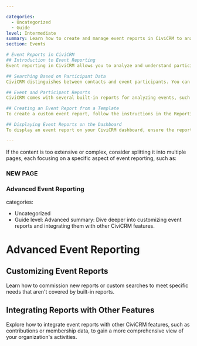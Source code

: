 ```yaml
---

categories:
  - Uncategorized
  - Guide
level: Intermediate
summary: Learn how to create and manage event reports in CiviCRM to analyze and understand participant data and event income.
section: Events

# Event Reports in CiviCRM
## Introduction to Event Reporting
Event reporting in CiviCRM allows you to analyze and understand participant data and event income. This guide will walk you through the process of creating and managing event reports.

## Searching Based on Participant Data
CiviCRM distinguishes between contacts and event participants. You can search based on participant data using the Find Participants search feature. This allows you to return participant data, which is useful for analyzing event attendance.

## Event and Participant Reports
CiviCRM comes with several built-in reports for analyzing events, such as the Event Participants List and Event Income Summary. These reports can be used to display participant and custom data, and they can be filtered for specific events.

## Creating an Event Report from a Template
To create a custom event report, follow the instructions in the Reporting Set-up chapter. This allows you to tailor reports to your specific needs.

## Displaying Event Reports on the Dashboard
To display an event report on your CiviCRM dashboard, ensure the report is available for the dashboard, then configure your dashboard to include the report.

---
```


If the content is too extensive or complex, consider splitting it into multiple pages, each focusing on a specific aspect of event reporting, such as:

### NEW PAGE ###
### Advanced Event Reporting
categories:
  - Uncategorized
  - Guide
level: Advanced
summary: Dive deeper into customizing event reports and integrating them with other CiviCRM features.

# Advanced Event Reporting
## Customizing Event Reports
Learn how to commission new reports or custom searches to meet specific needs that aren't covered by built-in reports.

## Integrating Reports with Other Features
Explore how to integrate event reports with other CiviCRM features, such as contributions or membership data, to gain a more comprehensive view of your organization's activities.
